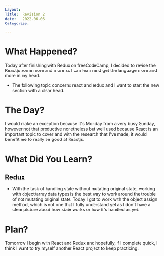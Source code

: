 ```yaml
---
Layout:
Title:  Revision 2
date:   2022-06-06
Categories:

---
```


# What Happened?
Today after finishing with Redux on freeCodeCamp, I decided to revise the Reactjs some more and more so I can learn and get the language more and more in my head.
- The following topic concerns react and redux and I want to start the new section with a clear head.

# The Day?
I would make an exception because it's Monday from a very busy Sunday, however not that productive nonetheless but well used because React is an important topic to cover and with the research that I've made, it would benefit me to really be good at Reactjs.

# What Did You Learn?
## Redux
- With the task of handling state without mutating original state, working with object/array data types is the best way to work around the trouble of not mutating original state. Today I got to work with the object assign method, which is not one that I fully understand yet as I don't have a clear picture about how state works or how it's handled as yet.

# Plan?
Tomorrow I begin with React and Redux and hopefully, if I complete quick, I think I want to try myself another React project to keep practicing.